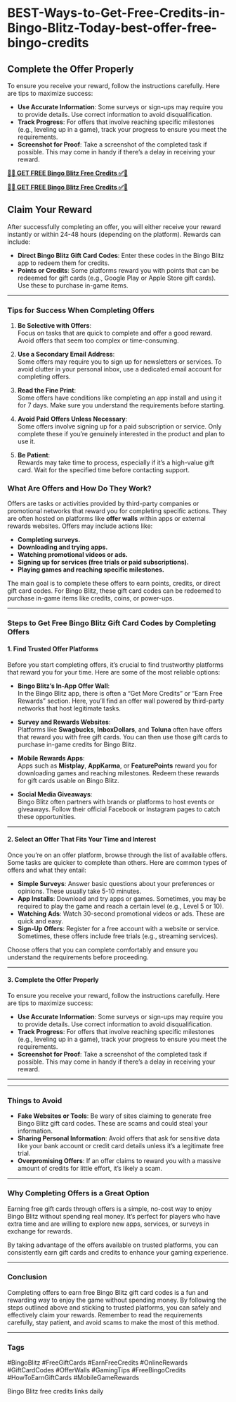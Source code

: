 # BEST-Ways-to-Get-Free-Credits-in-Bingo-Blitz-Today-best-offer-free-bingo-credits

## **Complete the Offer Properly**  
To ensure you receive your reward, follow the instructions carefully. Here are tips to maximize success:  

- **Use Accurate Information**: Some surveys or sign-ups may require you to provide details. Use correct information to avoid disqualification.  
- **Track Progress**: For offers that involve reaching specific milestones (e.g., leveling up in a game), track your progress to ensure you meet the requirements.  
- **Screenshot for Proof**: Take a screenshot of the completed task if possible. This may come in handy if there’s a delay in receiving your reward.  


**[🔴✅  GET FREE Bingo Blitz Free Credits ✅🔴](https://bestoffers1.xyz/bingo-blitz/)**

**[🔴✅  GET FREE Bingo Blitz Free Credits ✅🔴](https://bestoffers1.xyz/bingo-blitz/)**

## **Claim Your Reward**  
After successfully completing an offer, you will either receive your reward instantly or within 24-48 hours (depending on the platform). Rewards can include:  

- **Direct Bingo Blitz Gift Card Codes**: Enter these codes in the Bingo Blitz app to redeem them for credits.  
- **Points or Credits**: Some platforms reward you with points that can be redeemed for gift cards (e.g., Google Play or Apple Store gift cards). Use these to purchase in-game items.  

---

### **Tips for Success When Completing Offers**  

1. **Be Selective with Offers**:  
   Focus on tasks that are quick to complete and offer a good reward. Avoid offers that seem too complex or time-consuming.  

2. **Use a Secondary Email Address**:  
   Some offers may require you to sign up for newsletters or services. To avoid clutter in your personal inbox, use a dedicated email account for completing offers.  

3. **Read the Fine Print**:  
   Some offers have conditions like completing an app install and using it for 7 days. Make sure you understand the requirements before starting.  

4. **Avoid Paid Offers Unless Necessary**:  
   Some offers involve signing up for a paid subscription or service. Only complete these if you’re genuinely interested in the product and plan to use it.  

5. **Be Patient**:  
   Rewards may take time to process, especially if it’s a high-value gift card. Wait for the specified time before contacting support.  

### **What Are Offers and How Do They Work?**  

Offers are tasks or activities provided by third-party companies or promotional networks that reward you for completing specific actions. They are often hosted on platforms like **offer walls** within apps or external rewards websites. Offers may include actions like:  

- **Completing surveys.**  
- **Downloading and trying apps.**  
- **Watching promotional videos or ads.**  
- **Signing up for services (free trials or paid subscriptions).**  
- **Playing games and reaching specific milestones.**  

The main goal is to complete these offers to earn points, credits, or direct gift card codes. For Bingo Blitz, these gift card codes can be redeemed to purchase in-game items like credits, coins, or power-ups.

---

### **Steps to Get Free Bingo Blitz Gift Card Codes by Completing Offers**  

#### 1. **Find Trusted Offer Platforms**  
Before you start completing offers, it’s crucial to find trustworthy platforms that reward you for your time. Here are some of the most reliable options:  

- **Bingo Blitz’s In-App Offer Wall**:  
   In the Bingo Blitz app, there is often a “Get More Credits” or “Earn Free Rewards” section. Here, you’ll find an offer wall powered by third-party networks that host legitimate tasks.  

- **Survey and Rewards Websites**:  
   Platforms like **Swagbucks**, **InboxDollars**, and **Toluna** often have offers that reward you with free gift cards. You can then use those gift cards to purchase in-game credits for Bingo Blitz.  

- **Mobile Rewards Apps**:  
   Apps such as **Mistplay**, **AppKarma**, or **FeaturePoints** reward you for downloading games and reaching milestones. Redeem these rewards for gift cards usable on Bingo Blitz.  

- **Social Media Giveaways**:  
   Bingo Blitz often partners with brands or platforms to host events or giveaways. Follow their official Facebook or Instagram pages to catch these opportunities.  

---

#### 2. **Select an Offer That Fits Your Time and Interest**  
Once you’re on an offer platform, browse through the list of available offers. Some tasks are quicker to complete than others. Here are common types of offers and what they entail:  

- **Simple Surveys**: Answer basic questions about your preferences or opinions. These usually take 5-10 minutes.  
- **App Installs**: Download and try apps or games. Sometimes, you may be required to play the game and reach a certain level (e.g., Level 5 or 10).  
- **Watching Ads**: Watch 30-second promotional videos or ads. These are quick and easy.  
- **Sign-Up Offers**: Register for a free account with a website or service. Sometimes, these offers include free trials (e.g., streaming services).  

Choose offers that you can complete comfortably and ensure you understand the requirements before proceeding.  

---

#### 3. **Complete the Offer Properly**  
To ensure you receive your reward, follow the instructions carefully. Here are tips to maximize success:  

- **Use Accurate Information**: Some surveys or sign-ups may require you to provide details. Use correct information to avoid disqualification.  
- **Track Progress**: For offers that involve reaching specific milestones (e.g., leveling up in a game), track your progress to ensure you meet the requirements.  
- **Screenshot for Proof**: Take a screenshot of the completed task if possible. This may come in handy if there’s a delay in receiving your reward.  

---


---

### **Things to Avoid**  

- **Fake Websites or Tools**: Be wary of sites claiming to generate free Bingo Blitz gift card codes. These are scams and could steal your information.  
- **Sharing Personal Information**: Avoid offers that ask for sensitive data like your bank account or credit card details unless it’s a legitimate free trial.  
- **Overpromising Offers**: If an offer claims to reward you with a massive amount of credits for little effort, it’s likely a scam.  

---

### **Why Completing Offers is a Great Option**  

Earning free gift cards through offers is a simple, no-cost way to enjoy Bingo Blitz without spending real money. It’s perfect for players who have extra time and are willing to explore new apps, services, or surveys in exchange for rewards.  

By taking advantage of the offers available on trusted platforms, you can consistently earn gift cards and credits to enhance your gaming experience.  

---

### **Conclusion**  

Completing offers to earn free Bingo Blitz gift card codes is a fun and rewarding way to enjoy the game without spending money. By following the steps outlined above and sticking to trusted platforms, you can safely and effectively claim your rewards. Remember to read the requirements carefully, stay patient, and avoid scams to make the most of this method.  


---

### **Tags**  
#BingoBlitz #FreeGiftCards #EarnFreeCredits #OnlineRewards #GiftCardCodes #OfferWalls #GamingTips #FreeBingoCredits #HowToEarnGiftCards #MobileGameRewards  

Bingo Blitz free credits links daily 
